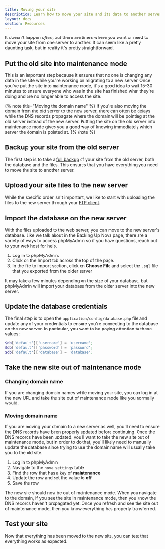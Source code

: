 ```yaml
---
title: Moving your site
description: Learn how to move your site and its data to another server.
layout: docs
section: Resources
---
```


It doesn't happen *often*, but there are times where you want or need to move your site from one server to another. It can seem like a pretty daunting task, but in reality it's pretty straightforward.

## Put the old site into maintenance mode

This is an important step because it ensures that no one is changing any data in the site while you're working on migrating to a new server. Once you've put the site into maintenance mode, it's a good idea to wait 15-30 minutes to ensure everyone who was in the site has finished what they're doing and are no longer able to access the site.

{% note title="Moving the domain name" %}
If you're also moving the domain from the old server to the new server, there can often be delays while the DNS records propagate where the domain will be pointing at the old server instead of the new server. Putting the site on the old server into maintenance mode gives you a good way of knowing immediately which server the domain is pointed at.
{% /note %}

## Backup your site from the old server

The first step is to take a [full backup](/docs/2.7/resources/backing-up-nova) of your site from the old server, both the database and the files. This ensures that you have everything you need to move the site to another server.

## Upload your site files to the new server

While the specific order isn't important, we like to start with uploading the files to the new server through your [FTP client](/docs/2.7/before-getting-started#ftp-client).

## Import the database on the new server

With the files uploaded to the web server, you can move to the new server's database. Like we talk about in the Backing Up Nova page, there are a variety of ways to access phpMyAdmin so if you have questions, reach out to your web host for help.

1. Log in to phpMyAdmin.
2. Click on the Import tab across the top of the page.
3. In the file to import section, click on **Choose File** and select the `.sql` file that you exported from the older server

It may take a few minutes depending on the size of your database, but phpMyAdmin will import your database from the older server into the new server.

## Update the database credentials

The final step is to open the `application/config/database.php` file and update any of your credentials to ensure you're connecting to the database on the new server. In particular, you want to be paying attention to these values:

```php
$db['default']['username'] = 'username';
$db['default']['password'] = 'password';
$db['default']['database'] = 'database';
```

## Take the new site out of maintenance mode

### Changing domain name

If you are changing domain names while moving your site, you can log in at the new URL and take the site out of maintenance mode like you normally would.

### Moving domain name

If you are moving your domain to a new server as well, you'll need to ensure the DNS records have been properly updated before continuing. Once the DNS records have been updated, you'll want to take the new site out of maintenance mode, but in order to do that, you'll likely need to manually update the database since trying to use the domain name will usually take you to the old site.

1. Log in to phpMyAdmin
2. Navigate to the `nova_settings` table
3. Find the row that has a `key` of **maintenance**
4. Update the row and set the value to **off**
5. Save the row

The new site should now be out of maintenance mode. When you navigate to the domain, if you see the site in maintenance mode, then you know the DNS records haven't propagated yet. Once you refresh and see the site out of maintenance mode, then you know everything has properly transferred.

## Test your site

Now that everything has been moved to the new site, you can test that everything works as expected.
